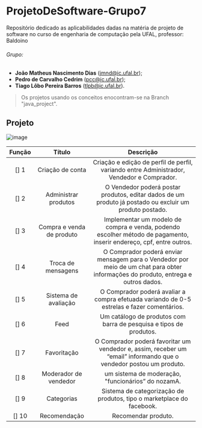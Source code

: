 # ProjetoDeSoftware-Grupo7
Repositório dedicado as aplicabilidades dadas na matéria de projeto de software no curso de engenharia de computação pela UFAL, professor: Baldoino 

###### Grupo:
- **João Matheus Nascimento Dias** (jmnd@ic.ufal.br);
- **Pedro de Carvalho Cedrim**     (pcc@ic.ufal.br);
- **Tiago Lôbo Pereira Barros**    (tlpb@ic.ufal.br).

>Os projetos usando os conceitos enocontram-se na Branch "java_project".

## Projeto

![image](https://user-images.githubusercontent.com/70983676/216218817-bba65b99-6f6e-4ab9-9e24-1f92d57f072b.png)

|Função|        Título             |                                     Descrição                                                                                    |
|:----:|        :----:             |                                      :------:                                                                                    |
| [] 1 | Criação de conta          | Criação e edição de perfil de perfil, variando entre Administrador, Vendedor e Comprador.                                        |
| [] 2 | Administrar produtos      | O Vendedor poderá postar produtos, editar dados de um produto já postado ou excluir um produto postado.                          |
| [] 3 | Compra e venda de produto | Implementar um modelo de compra e venda, podendo escolher método de pagamento, inserir endereço, cpf, entre outros.              |
| [] 4 | Troca de mensagens        | O Comprador poderá enviar mensagem para o Vendedor por meio de um chat para obter informações do produto, entrega e outros dados.|
| [] 5 | Sistema de avaliação      | O Comprador poderá avaliar a compra efetuada  variando de 0-5 estrelas e fazer comentários.                                      |
| [] 6 | Feed                      | Um catálogo de produtos com barra de pesquisa e tipos de produtos.                                                               |
| [] 7 | Favoritação               | O Comprador poderá favoritar um vendedor e, assim, receber um “email” informando que o vendedor postou um produto.               |
| [] 8 | Moderador de vendedor     | um sistema de moderação, "funcionários” do nozamA.                                                                               |
| [] 9 | Categorias                | Sistema de categorização de produtos, tipo o marketplace do facebook.                                                            |
| [] 10 | Recomendação             | Recomendar produto.                                                                                                              |
